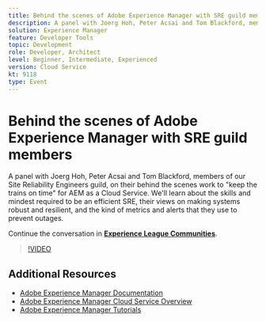 ```yaml
---
title: Behind the scenes of Adobe Experience Manager with SRE guild members
description: A panel with Joerg Hoh, Peter Acsai and Tom Blackford, members of our Site Reliability Engineers guild, on their behind the scenes work to "keep the trains on time" for AEM as a Cloud Service. We'll learn about the skills and mindest required to be an efficient SRE, their views on making systems robust and resilient, and the kind of metrics and alerts that they use to prevent outages.
solution: Experience Manager
feature: Developer Tools
topic: Development
role: Developer, Architect
level: Beginner, Intermediate, Experienced
version: Cloud Service
kt: 9118
type: Event
---
```

# Behind the scenes of Adobe Experience Manager with SRE guild members

A panel with Joerg Hoh, Peter Acsai and Tom Blackford, members of our Site Reliability Engineers guild, on their behind the scenes work to "keep the trains on time" for AEM as a Cloud Service. We'll learn about the skills and mindest required to be an efficient SRE, their views on making systems robust and resilient, and the kind of metrics and alerts that they use to prevent outages.

Continue the conversation in **[Experience League Communities](https://adobe.ly/2WoCVOU)**.

>[!VIDEO](https://video.tv.adobe.com/v/337527/?quality=12&learn=on&hidetitle=true)

## Additional Resources

- [Adobe Experience Manager Documentation](https://experienceleague.adobe.com/docs/experience-manager-cloud-service.html)
- [Adobe Experience Manager Cloud Service Overview](https://experienceleague.adobe.com/docs/experience-manager-cloud-service/overview/home.html)
- [Adobe Experience Manager Tutorials](https://experienceleague.adobe.com/docs/experience-manager-tutorials.html)
